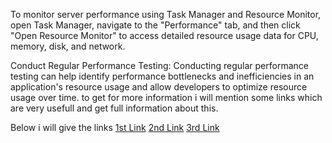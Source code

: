 To monitor server performance using Task Manager and Resource Monitor, open Task Manager, navigate to the "Performance" tab, and then click "Open Resource Monitor" to access detailed resource usage data for CPU, memory, disk, and network. 

Conduct Regular Performance Testing: Conducting regular performance testing can help identify performance bottlenecks and inefficiencies in an application's resource usage and allow developers to optimize resource usage over time.
to get for more information i will mention some links which are very usefull and get full information about this.


Below i will give the links
[1st Link](https://support.microsoft.com/en-us/windows/device-performance-and-health-in-the-windows-security-app-59d8499d-b6fd-6930-7667-ebf8ae10e08d)
[2nd Link](https://www.insightful.io/blog/how-to-track-computer-activity)
[3rd Link](https://www.hp.com/us-en/shop/tech-takes/how-to-monitor-your-computers-performance)
